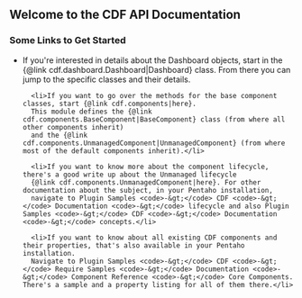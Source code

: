 <div id="docs-main" class="content">
  <h2>Welcome to the CDF API Documentation</h2>
  <h3>Some Links to Get Started</h3>
  <ul>
      <li>If you're interested in details about the Dashboard objects, start in the {@link cdf.dashboard.Dashboard|Dashboard} class. From
      there you can jump to the specific classes and their details.</li>
    
      <li>If you want to go over the methods for the base component classes, start {@link cdf.components|here}.
      This module defines the {@link cdf.components.BaseComponent|BaseComponent} class (from where all other components inherit) 
      and the {@link cdf.components.UnmanagedComponent|UnmanagedComponent} (from where most of the default components inherit).</li>
    
      <li>If you want to know more about the component lifecycle, there's a good write up about the Unmanaged lifecycle
      {@link cdf.components.UnmanagedComponent|here}. For other documentation about the subject, in your Pentaho installation,
      navigate to Plugin Samples <code>-&gt;</code> CDF <code>-&gt;</code> Documentation <code>-&gt;</code> lifecycle and also Plugin Samples <code>-&gt;</code> CDF <code>-&gt;</code> Documentation <code>-&gt;</code> concepts.</li>
    
      <li>If you want to know about all existing CDF components and their properties, that's also available in your Pentaho installation.
      Navigate to Plugin Samples <code>-&gt;</code> CDF <code>-&gt;</code> Require Samples <code>-&gt;</code> Documentation <code>-&gt;</code> Component Reference <code>-&gt;</code> Core Components. There's a sample and a property listing for all of them there.</li>
  </ul>
</div>
